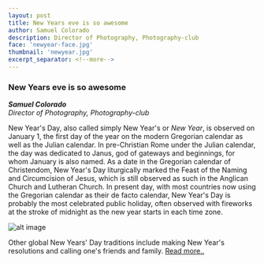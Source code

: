 ```yaml
---
layout: post
title: New Years eve is so awesome
author: Samuel Colorado
description: Director of Photography, Photography-club
face: 'newyear-face.jpg'
thumbnail: 'newyear.jpg'
excerpt_separator: <!--more-->
---
```

### New Years eve is so awesome
**_Samuel Colorado_**<br>
*Director of Photography, Photography-club*

New Year's Day, also called simply New Year's or _New Year_, is observed on January 1, the first day of the year on the modern Gregorian calendar as well as the Julian calendar<!--more-->.
 In pre-Christian Rome under the Julian calendar, the day was dedicated to Janus, god of gateways and beginnings, for whom January is also named. As a date in the Gregorian calendar of Christendom, New Year's Day liturgically marked the Feast of the Naming and Circumcision of Jesus, which is still observed as such in the Anglican Church and Lutheran Church. In present day, with most countries now using the Gregorian calendar as their de facto calendar, New Year's Day is probably the most celebrated public holiday, often observed with fireworks at the stroke of midnight as the new year starts in each time zone.


![alt image]({{site.baseurl}}/img/blog/newyear.jpg)

  Other global New Years' Day traditions include making New Year's resolutions and calling one's friends and family.
[Read more..](https://en.wikipedia.org/wiki/New_Year's_Day)
